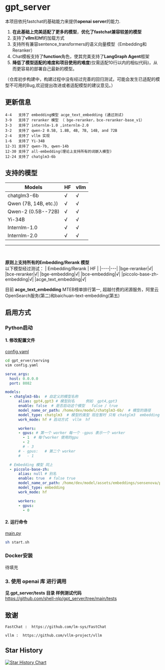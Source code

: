 # gpt_server

本项目依托fastchat的基础能力来提供**openai server**的能力.
1. **在此基础上完美适配了更多的模型**，**优化了fastchat兼容较差的模型**
2. 支持了**vllm**和**hf**的加载方式
3. 支持所有兼容sentence_transformers的语义向量模型（Embedding和Reranker）
4. Chat模板支持了**function**角色，使其完美支持了**LangGraph Agent**框架
5. **降低了模型适配的难度和项目使用的难度**(仅需适配10行以内的相似代码)，从而更容易的部署自己最新的模型。

（仓库初步构建中，构建过程中没有经过完善的回归测试，可能会发生已适配的模型不可用的Bug,欢迎提出改进或者适配模型的建议意见。）

## 更新信息

```plaintext
4-4   支持了 embedding模型 acge_text_embedding (通过测试)
3-9   支持了 reranker 模型 （ bge-reranker，bce-reranker-base_v1）
3-3   支持了 internlm-1.0 ,internlm-2.0
3-2   支持了 qwen-2 0.5B, 1.8B, 4B, 7B, 14B, and 72B
2-4   支持了 vllm 实现
1-6   支持了 Yi-34B
12-31 支持了 qwen-7b, qwen-14b
12-30 支持了 all-embedding(理论上支持所有的词嵌入模型)
12-24 支持了 chatglm3-6b 
```

## 支持的模型


| Models                  | HF | vllm |
| ---------------------- | -- | ---- |
| chatglm3-6b             | √ | √   |
| Qwen (7B, 14B, etc.)) | √ | √   |
| Qwen-2 (0.5B--72B) | √   |   √   |
| Yi-34B                 | √ | √   |
| Internlm-1.0                 | √ | √   |
| Internlm-2.0                 | √ | √   |

-----

<br>

**原则上支持所有的Embedding/Rerank 模型**
<br>
以下模型经过测试：
| Embedding/Rerank  | HF |
|----|---|
|bge-reranker|√|
|bce-reranker|√|
|bge-embedding|√|
|bce-embedding|√|
|piccolo-base-zh-embedding|√|
|acge_text_embedding|√| 


目前 **acge_text_embedding** MTEB榜单排行第一, 超越付费的闭源服务，阿里云OpenSearch服务(第二)和baichuan-text-embedding(第五)

## 启用方式

### Python启动

#### 1. 修改配置文件

[config.yaml](https://github.com/shell-nlp/gpt_server/blob/main/gpt_server/serving/config.yaml "配置文件")

```bash
cd gpt_erver/serving
vim config.yaml
```

```yaml
serve_args:
  host: 0.0.0.0
  port: 8082

models:
  - chatglm3-6b:  # 自定义的模型名称
      alias: gpt4,gpt3 # 模型别名     例如  gpt4,gpt3
      enable: false  # 是否启动这个模型   false / true
      model_name_or_path: /home/dev/model/chatglm3-6b/  # 模型的路径
      model_type: chatglm3  # 模型的类型 现在暂时 只有 chatglm3  embedding
      work_mode: hf # 启动方式  vllm  hf

      workers: 
      - gpus: # 第一个 worker 每一个 -gpus 表示一个 worker
        - 1  # 每个worker 使用的gpu
        - 2
        # - 3
      # - gpus:   # 第二个 worker
      #   - 1

  # Embedding 模型 同上
  - piccolo-base-zh:
      alias: null # 别名   
      enable: true  # false true
      model_name_or_path: /home/dev/model/assets/embeddings/sensenova/piccolo-base-zh/
      model_type: embedding
      work_mode: hf

      workers:
      - gpus:
        - 0

```

#### 2. 运行命令

[main.py](https://github.com/shell-nlp/gpt_server/blob/main/gpt_server/serving/main.py "服务主文件")

```bash
sh start.sh
```

### Docker安装
待填充

### 3. 使用 openai 库 进行调用

**见 gpt_server/tests 目录 样例测试代码**
<br>
https://github.com/shell-nlp/gpt_server/tree/main/tests

## 致谢

    FastChat :  https://github.com/lm-sys/FastChat

    vllm :  https://github.com/vllm-project/vllm

## Star History

[![Star History Chart](https://api.star-history.com/svg?repos=shell-nlp/gpt_server&type=Date)](https://star-history.com/#shell-nlp/gpt_server&Date)
